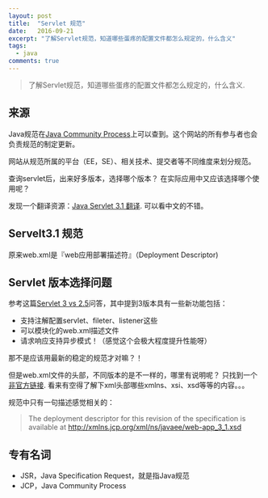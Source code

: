 ```yaml
---
layout: post
title:  "Servlet 规范"
date:   2016-09-21
excerpt: "了解Servlet规范，知道哪些蛋疼的配置文件都怎么规定的，什么含义"
tags:
  - java
comments: true
---
```


> 了解Servlet规范，知道哪些蛋疼的配置文件都怎么规定的，什么含义.

## 来源

Java规范在[Java Community Process]上可以查到。这个网站的所有参与者也会负责规范的制定更新。

网站从规范所属的平台（EE，SE）、相关技术、提交者等不同维度来划分规范。

查询servlet后，出来好多版本，选择哪个版本？ 在实际应用中又应该选择哪个使用呢？

发现一个翻译资源：[Java Servlet 3.1 翻译]. 可以看中文的不错。

## Servelt3.1 规范

原来web.xml是『web应用部署描述符』（Deployment Descriptor)

## Servlet 版本选择问题

参考这篇[Servlet 3 vs 2.5]问答，其中提到3版本具有一些新功能包括：
- 支持注解配置servlet、fileter、listener这些
- 可以模块化的web.xml描述文件
- 请求响应支持异步模式！（感觉这个会极大程度提升性能呀）

那不是应该用最新的稳定的规范才对嘛？！

但是web.xml文件的头部，不同版本的是不一样的，哪里有说明呢？ 只找到一个[非官方链接](https://www.mkyong.com/web-development/the-web-xml-deployment-descriptor-examples/). 看来有空得了解下xml头部哪些xmlns、xsi、xsd等等的内容。。。

规范中只有一句描述感觉相关的：
> The deployment descriptor for this revision of the specification is available at http://xmlns.jcp.org/xml/ns/javaee/web-app_3_1.xsd

## 专有名词

- JSR，Java Specification Request，就是指Java规范
- JCP，Java Community Process

[Java Community Process]: https://jcp.org/en/home/index
[Java Servlet 3.1 翻译]: https://www.gitbook.com/book/waylau/servlet-3-1-specification/details
[Servlet 3 vs 2.5]: http://stackoverflow.com/questions/1638865/what-are-the-differences-between-servlet-2-5-and-3